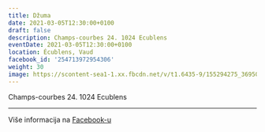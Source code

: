 ```yaml
---
title: Džuma
date: 2021-03-05T12:30:00+0100
draft: false
description: Champs-courbes 24. 1024 Ecublens
eventDate: 2021-03-05T12:30:00+0100
location: Écublens, Vaud
facebook_id: '254713972954306'
weight: 30
image: https://scontent-sea1-1.xx.fbcdn.net/v/t1.6435-9/155294275_3695079563921169_4909597834044538694_n.jpg?_nc_cat=101&ccb=1-7&_nc_sid=9e60e4&_nc_eui2=AeG8UClbWf29AU_nXjdq3EWH_4HHzzV0GSb_gcfPNXQZJh84GYNGo4_Z5Cn5-iLlSDRJM0isnap6RFoid72tsV9o&_nc_ohc=Xk0dK1n7uM0Q7kNvwHQ6RbK&_nc_oc=AdnPL8p_NCNvpumZcGx9e25tWcXT9R54DHGW-EvIJbDI3kHEYOJZ1fOy4eVg6585B-U&_nc_zt=23&_nc_ht=scontent-sea1-1.xx&edm=ABTKTjYEAAAA&_nc_gid=EbFEWCh5bcURySp_MwP3vw&oh=00_AfFiBq5xPMk6nGW4LJZW9QtebqXOWNQqzj6Jnrq63uRU_w&oe=683CFBDB
---
```


Champs-courbes 24. 1024 Ecublens

---

Više informacija na [Facebook-u](https://facebook.com/events/254713972954306)
